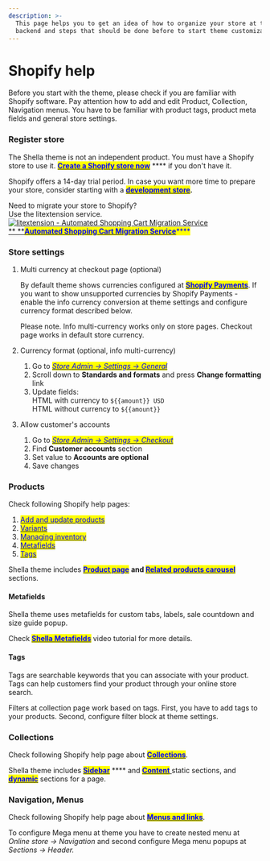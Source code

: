 ```yaml
---
description: >-
  This page helps you to get an idea of how to organize your store at the
  backend and steps that should be done before to start theme customizations.
---
```


# Shopify help

&#x20;Before you start with the theme, please check if you are familiar with Shopify software. Pay attention how to add and edit Product, Collection, Navigation menus. You have to be familiar with product tags, product meta fields and general store settings.

### Register store <a href="#register-store" id="register-store"></a>

&#x20;The Shella theme is not an independent product. You must have a Shopify store to use it. [<mark style="color:blue;">**Create a Shopify store now**</mark>](https://www.shopify.com/?ref=mpthemes) **** if you don't have it.

&#x20;Shopify offers a 14-day trial period. In case you want more time to prepare your store, consider starting with a [<mark style="color:blue;">**development store**</mark>](https://blog.mpthemes.net/2018/10/09/trial-vs-developer-shopify-store-what-to-choose/)**.**

&#x20;Need to migrate your store to Shopify?\
&#x20;Use the litextension service.\
&#x20;[![litextension - Automated Shopping Cart Migration Service](https://mpthemes.net/shella-shopify-theme/tf-desc/update4-8/logo\_litextension\_blog.png)\
&#x20;** **<mark style="color:blue;">**Automated Shopping Cart Migration Service**</mark>](https://litextension.com)<mark style="color:blue;">****</mark>

### Store settings <a href="#store-settings" id="store-settings"></a>

1.  Multi currency at checkout page (optional)

    By default theme shows currencies configured at [<mark style="color:blue;">**Shopify Payments**</mark>](https://help.shopify.com/en/manual/payments/shopify-payments/multi-currency). If you want to show unsupported currencies by Shopify Payments - enable the info currency conversion at theme settings and configure currency format described below.

    Please note. Info multi-currency works only on store pages. Checkout page works in default store currency.
2. Currency format (optional, info multi-currency)
   1. Go to [_<mark style="color:blue;">Store Admin -> Settings -> General</mark>_](http://shopify.com/admin/settings/general)_<mark style="color:blue;"></mark>_
   2. Scroll down to **Standards and formats** and press **Change formatting** link
   3. Update fields:\
      &#x20;HTML with currency to `${{amount}} USD`\
      &#x20;HTML without currency to `${{amount}}`
3. Allow customer's accounts
   1. Go to [_<mark style="color:blue;">Store Admin -> Settings -> Checkout</mark>_](http://shopify.com/admin/settings/checkout)_<mark style="color:blue;"></mark>_
   2. Find **Customer accounts** section
   3. Set value to **Accounts are optional**
   4. Save changes

### Products <a href="#products" id="products"></a>

&#x20;Check following Shopify help pages:

1. <mark style="color:blue;"></mark>[<mark style="color:blue;">Add and update products</mark>](https://help.shopify.com/en/manual/products/add-update-products)<mark style="color:blue;"></mark>
2. [<mark style="color:blue;">Variants</mark>](https://help.shopify.com/en/manual/products/variants)<mark style="color:blue;"></mark>
3. <mark style="color:blue;"></mark>[<mark style="color:blue;">Managing inventory</mark>](https://help.shopify.com/en/manual/products/inventory)<mark style="color:blue;"></mark>
4. [<mark style="color:blue;">Metafields</mark>](https://help.shopify.com/en/manual/products/metafields)<mark style="color:blue;"></mark>
5. [<mark style="color:blue;">Tags</mark>](https://help.shopify.com/en/manual/products/details/tags)<mark style="color:blue;"></mark>

Shella theme includes <mark style="color:blue;"></mark> [<mark style="color:blue;">**Product page**</mark>](https://mpithemes.gitbook.io/shella-shopify-theme/products/product-page) <mark style="color:blue;">****</mark> and [<mark style="color:blue;">**Related products carousel**</mark>](https://mpithemes.gitbook.io/shella-shopify-theme/products/related-product-carousel) <mark style="color:blue;">****</mark> sections.

#### **Metafields**

Shella theme uses metafields for custom tabs, labels, sale countdown and size guide popup.

Check [<mark style="color:blue;">**Shella Metafields**</mark>](https://www.youtube.com/watch?v=u7xcBE9MVUY\&list=PLj-506KaR\_vcQjwcpC6yII-1JY0bSj7df\&index=35) video tutorial for more details.

#### **Tags**

&#x20;Tags are searchable keywords that you can associate with your product. Tags can help customers find your product through your online store search.

&#x20;Filters at collection page work based on tags. First, you have to add tags to your products. Second, configure filter block at theme settings.

### Collections <a href="#collections" id="collections"></a>

&#x20;Check following Shopify help page about [<mark style="color:blue;">**Collections**</mark>](https://help.shopify.com/en/manual/products/collections).

&#x20;Shella theme includes [<mark style="color:blue;">**Sidebar**</mark>](https://mpithemes.gitbook.io/shella-shopify-theme/theme-settings/collection-page-1#sidebar) **** and [<mark style="color:blue;">**Content**</mark> ](https://mpithemes.gitbook.io/shella-shopify-theme/theme-settings/collection-page)static sections, and [<mark style="color:blue;">**dynamic**</mark>](https://mpithemes.gitbook.io/shella-shopify-theme/shopify-help) sections for a page.

### Navigation, Menus

&#x20;Check following Shopify help page about [<mark style="color:blue;">**Menus and links**</mark>](https://help.shopify.com/en/manual/sell-online/online-store/menus-and-links).

&#x20;To configure Mega menu at theme you have to create nested menu at _Online store -> Navigation_ and second configure Mega menu popups at _Sections -> Header._
